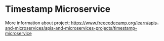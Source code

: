 # Timestamp Microservice

More information about project: 
https://www.freecodecamp.org/learn/apis-and-microservices/apis-and-microservices-projects/timestamp-microservice